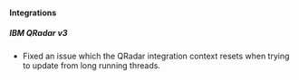 
#### Integrations
##### IBM QRadar v3
- Fixed an issue which the QRadar integration context resets when trying to update from long running threads.
